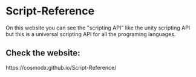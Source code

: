 # Script-Reference
<p>On this website you can see the "scripting API" like the unity scripting API but this is a universal scripting API for all the programing languages.</p>

<h2>Check the website:</h2>
https://cosmodx.github.io/Script-Reference/

